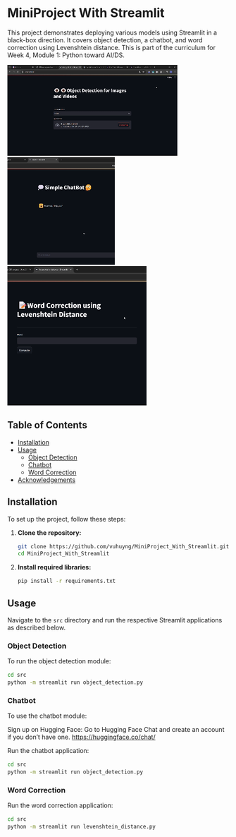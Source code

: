 # MiniProject With Streamlit

This project demonstrates deploying various models using Streamlit in a black-box direction. It covers object detection, a chatbot, and word correction using Levenshtein distance. This is part of the curriculum for Week 4, Module 1: Python toward AI/DS.

![demo1.gif](https://github.com/vuhuyng/MiniProject_With_Streamlit/blob/main/demo1.gif)  ![demo2.gif](https://github.com/vuhuyng/MiniProject_With_Streamlit/blob/main/demo2.gif) ![domo3.gif](https://github.com/vuhuyng/MiniProject_With_Streamlit/blob/main/demo3.gif)



## Table of Contents
- [Installation](#installation)
- [Usage](#usage)
  - [Object Detection](#object-detection)
  - [Chatbot](#chatbot)
  - [Word Correction](#word-correction)
- [Acknowledgements](#acknowledgements)

## Installation

To set up the project, follow these steps:

1. **Clone the repository:**

    ```sh
    git clone https://github.com/vuhuyng/MiniProject_With_Streamlit.git
    cd MiniProject_With_Streamlit
    ```

2. **Install required libraries:**

    ```sh
    pip install -r requirements.txt
    ```

## Usage

Navigate to the `src` directory and run the respective Streamlit applications as described below.

### Object Detection

To run the object detection module:

```sh
cd src
python -m streamlit run object_detection.py
```

### Chatbot

To use the chatbot module:

Sign up on Hugging Face: Go to Hugging Face Chat and create an account if you don’t have one.
https://huggingface.co/chat/

Run the chatbot application:

```sh
cd src
python -m streamlit run object_detection.py
```

### Word Correction
Run the word correction application:

```sh
cd src
python -m streamlit run levenshtein_distance.py
```




